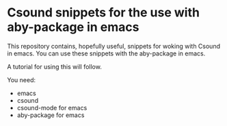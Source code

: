 # Csound snippets for the use with aby-package in emacs

This repository contains, hopefully useful, snippets for woking with
Csound in emacs. You can use these snippets with the aby-package in
emacs.

A tutorial for using this will follow.

You need:
- emacs
- csound
- csound-mode for emacs
- aby-package for emacs